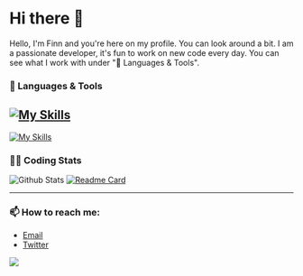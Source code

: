 # Hi there 👋

Hello, I'm Finn and you're here on my profile. You can look around a bit. I am a passionate developer, it's fun to work on new code every day. You can see what I work with under "🔧 Languages ​​& Tools".

### 🔧 Languages & Tools
[![My Skills](https://skillicons.dev/icons?i=js,html,css,py,nodejs,mysql,lua,docker)](https://skillicons.dev)
---
[![My Skills](https://skillicons.dev/icons?i=discord,bots,github,windows,pycharm,phpstorm,vscode)](https://skillicons.dev)

### 👨‍💻 Coding Stats
![Github Stats](https://github-readme-stats.vercel.app/api?username=pyrora-finn&show_icons=true&theme=holi)
[![Readme Card](https://github-readme-stats.vercel.app/api/pin/?username=anuraghazra&repo=github-readme-stats)](https://github.com/anuraghazra/github-readme-stats)

---

### 📫 How to reach me:
- [Email](astro.development.de@gmail.com)
- [Twitter](https://x.com/finn_pyrora)

[![](https://visitcount.itsvg.in/api?id=pyrora-finn&label=Profile%20Views&color=0&icon=8&pretty=true)](https://visitcount.itsvg.in)
